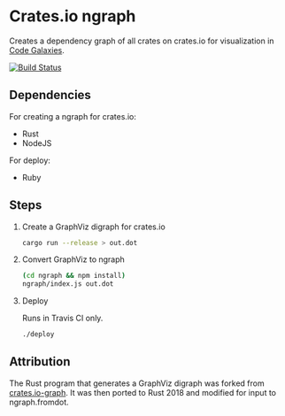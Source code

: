 # Crates.io ngraph

Creates a dependency graph of all crates on crates.io for visualization in [Code Galaxies].

[![Build Status](https://travis-ci.org/rfdonnelly/crate-galaxy-graph.svg?branch=master)](https://travis-ci.org/rfdonnelly/crate-galaxy-graph)

[Code Galaxies]: https://anvaka.github.io/pm

## Dependencies

For creating a ngraph for crates.io:

* Rust
* NodeJS

For deploy:

* Ruby

## Steps

1. Create a GraphViz digraph for crates.io

   ```sh
   cargo run --release > out.dot
   ```

2. Convert GraphViz to ngraph

   ```sh
   (cd ngraph && npm install)
   ngraph/index.js out.dot
   ```

3. Deploy

   Runs in Travis CI only.

   ```sh
   ./deploy
   ```

## Attribution

The Rust program that generates a GraphViz digraph was forked from [crates.io-graph].
It was then ported to Rust 2018 and modified for input to ngraph.fromdot.

[crates.io-graph]: https://github.com/huonw/crates.io-graph
